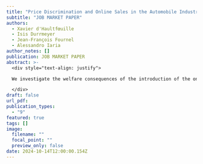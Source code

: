 ```yaml
---
title: "Price Discrimination and Online Sales in the Automobile Industry"
subtitle: "JOB MARKET PAPER"
authors:
  - Xavier d'Haultfœuille
  - Isis Durrmeyer
  - Jean-François Fournel
  - Alessandro Iaria
author_notes: []
publication: JOB MARKET PAPER
abstract: >-
  <div style="text-align: justify">

  We investigate the welfare consequences of the introduction of the online distribution channel in the French car sector, a market characterized by the prevalence of sales through car dealers and price discrimination. We estimate a structural model of demand with unobserved third-degree price discrimination and shopping costs related to visiting car dealers. We introduce, in counterfactual, the online distribution channel where prices are uniform and consumers benefit from lower shopping costs. When both sales channels are simultaneously available, competition from the online channel reduces the extent of price discrimination in the in-person channel. Generally, introducing an online distribution channel leads to market expansion and higher profits. Finally, we uncover significant heterogeneity in consumer surplus, indicating that an online distribution channel is advantageous for only a fraction of consumers.

  </div>
draft: false
url_pdf:
publication_types:
  - "9"
featured: true
tags: []
image:
  filename: ""
  focal_point: ""
  preview_only: false
date: 2024-10-14T12:00:00.154Z
---
```

